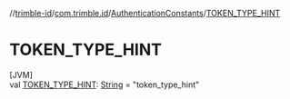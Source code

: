 //[trimble-id](../../../index.md)/[com.trimble.id](../index.md)/[AuthenticationConstants](index.md)/[TOKEN_TYPE_HINT](-t-o-k-e-n_-t-y-p-e_-h-i-n-t.md)

# TOKEN_TYPE_HINT

[JVM]\
val [TOKEN_TYPE_HINT](-t-o-k-e-n_-t-y-p-e_-h-i-n-t.md): [String](https://docs.oracle.com/javase/8/docs/api/java/lang/String.html) = &quot;token_type_hint&quot;
